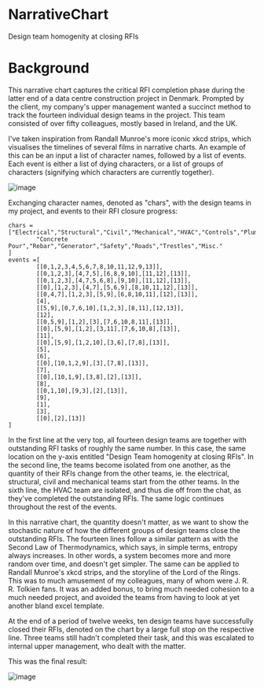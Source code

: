 # NarrativeChart
Design team homogenity at closing RFIs

# Background

This narrative chart captures the critical RFI completion phase during the latter end of a data centre construction project in Denmark. Prompted by the client, my company's upper management wanted a succinct method to track the fourteen individual design teams in the project. This team consisted of over fifty colleagues, mostly based in Ireland, and the UK. 

I've taken inspiration from Randall Munroe's more iconic xkcd strips, which visualises the timelines of several films in narrative charts. An example of this can be an input a list of character names, followed by a list of events. Each event is either a list of dying characters, or a list of groups of characters (signifying which characters are currently together). 

![image](https://user-images.githubusercontent.com/86113858/129120193-fb662645-7707-4d12-9d77-4b7c93afa2fe.png)

Exchanging character names, denoted as "chars", with the design teams in my project, and events to their RFI closure progress:

```
chars = ["Electrical","Structural","Civil","Mechanical","HVAC","Controls","Plumbing",
        "Concrete Pour","Rebar","Generator","Safety","Roads","Trestles","Misc."
]
events =[
        [[0,1,2,3,4,5,6,7,8,10,11,12,9,13]],
        [[0,1,2,3],[4,7,5],[6,8,9,10],[11,12],[13]],
        [[0,1,2,3],[4,7,5,6,8],[9,10],[11,12],[13]],
        [[0],[1,2,3],[4,7],[5,6,9],[8,10,11,12],[13]],
        [[0,4,7],[1,2,3],[5,9],[6,8,10,11],[12],[13]],
        [4],
        [[5,9],[0,7,6,10],[1,2,3],[8,11],[12,13]],
        [12],
        [[0,5,9],[1,2],[3],[7,6,10,8,11],[13]],
        [[0],[5,9],[1,2],[3,11],[7,6,10,8],[13]],
        [11],
        [[0],[5,9],[1,2,10],[3,6],[7,8],[13]],
        [5],
        [6],
        [[0],[10,1,2,9],[3],[7,8],[13]],
        [7],
        [[0],[10,1,9],[3,8],[2],[13]],
        [8],
        [[0,1,10],[9,3],[2],[13]],
        [9],
        [1],
        [3],
        [[0],[2],[13]]
]
```

In the first line at the very top, all fourteen design teams are together with outstanding RFI tasks of roughly the same number. In this case, the same location on the y-axis entitled "Design Team homogenity at closing RFIs". In the second line, the teams become isolated from one another, as the quantity of their RFIs change from the other teams, ie. the electrical, structural, civil and mechanical teams start from the other teams. In the sixth line, the HVAC team are isolated, and thus die off from the chat, as they've completed the outstanding RFIs. The same logic continues throughout the rest of the events. 

In this narrative chart, the quantity doesn't matter, as we want to show the stochastic nature of how the different groups of design teams close the outstanding RFIs. The fourteen lines follow a similar pattern as with the Second Law of Thermodynamics, which says, in simple terms, entropy always increases. In other words, a system becomes more and more random over time, and doesn't get simpler. The same can be applied to Randall Munroe's xkcd strips, and the storyline of the Lord of the Rings. This was to much amusement of my colleagues, many of whom were J. R. R. Tolkien fans. It was an added bonus, to bring much needed cohesion to a much needed project, and avoided the teams from having to look at yet another bland excel template.  

At the end of a period of twelve weeks, ten design teams have successfully closed their RFIs, denoted on the chart by a large full stop on the respective line. Three teams still hadn't completed their task, and this was escalated to internal upper management, who dealt with the matter. 

This was the final result:

![image](https://user-images.githubusercontent.com/86113858/129119548-fb3e8e6d-506b-4cca-ab3a-8910891bd383.png)


